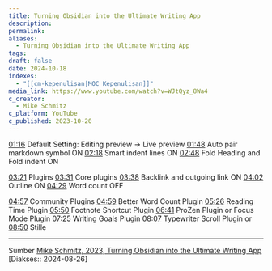 ```yaml
---
title: Turning Obsidian into the Ultimate Writing App
description: 
permalink: 
aliases:
  - Turning Obsidian into the Ultimate Writing App
tags: 
draft: false
date: 2024-10-18
indexes:
  - "[[cm-kepenulisan|MOC Kepenulisan]]"
media_link: https://www.youtube.com/watch?v=WJtQyz_8Wa4
c_creator:
  - Mike Schmitz
c_platform: YouTube
c_published: 2023-10-20
---
```

[01:16](https://www.youtube.com/watch?t=76&v=WJtQyz_8Wa4) Default Setting: Editing preview → Live preview
[01:48](https://www.youtube.com/watch?t=108&v=WJtQyz_8Wa4) Auto pair markdown symbol ON
[02:18](https://www.youtube.com/watch?t=138&v=WJtQyz_8Wa4) Smart indent lines ON
[02:48](https://www.youtube.com/watch?t=168&v=WJtQyz_8Wa4) Fold Heading and Fold indent ON

[03:21](https://www.youtube.com/watch?t=201&v=WJtQyz_8Wa4) Plugins
[03:31](https://www.youtube.com/watch?t=211&v=WJtQyz_8Wa4) Core plugins
[03:38](https://www.youtube.com/watch?t=218&v=WJtQyz_8Wa4) Backlink and outgoing link ON
[04:02](https://www.youtube.com/watch?t=242&v=WJtQyz_8Wa4) Outline ON
[04:29](https://www.youtube.com/watch?t=269&v=WJtQyz_8Wa4) Word count OFF

[04:57](https://www.youtube.com/watch?t=297&v=WJtQyz_8Wa4) Community Plugins
[04:59](https://www.youtube.com/watch?t=299&v=WJtQyz_8Wa4) Better Word Count Plugin
[05:26](https://www.youtube.com/watch?t=326&v=WJtQyz_8Wa4) Reading Time Plugin
[05:50](https://www.youtube.com/watch?t=350&v=WJtQyz_8Wa4) Footnote Shortcut Plugin
[06:41](https://www.youtube.com/watch?t=401&v=WJtQyz_8Wa4) ProZen Plugin or Focus Mode Plugin
[07:25](https://www.youtube.com/watch?t=443&v=WJtQyz_8Wa4) Writing Goals Plugin
[08:07](https://www.youtube.com/watch?t=484&v=WJtQyz_8Wa4) Typewriter Scroll Plugin or [08:50](https://www.youtube.com/watch?t=526&v=WJtQyz_8Wa4) Stille 




---
Sumber [Mike Schmitz, 2023, Turning Obsidian into the Ultimate Writing App](https://www.youtube.com/watch?v=WJtQyz_8Wa4)  [Diakses:: 2024-08-26]